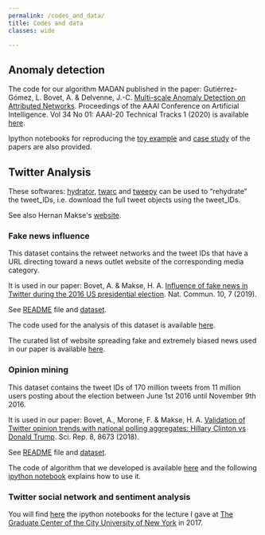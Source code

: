 ```yaml
---
permalink: /codes_and_data/
title: Codes and data
classes: wide

---
```


## Anomaly detection

The code for our algorithm MADAN published in the paper: Gutiérrez-Gómez, L. Bovet, A. & Delvenne, J.-C. [Multi-scale Anomaly Detection on Attributed Networks](https://aaai.org/ojs/index.php/AAAI/article/view/5409).
Proceedings of the AAAI Conference on Artificial Intelligence. Vol 34 No 01: AAAI-20 Technical Tracks 1 (2020)
is available [here](https://github.com/leoguti85/MADAN).

Ipython notebooks for reproducing the [toy example](https://github.com/leoguti85/MADAN/blob/master/toy_example.ipynb) and [case study](https://github.com/leoguti85/MADAN/blob/master/Case_of_study_Disney.ipynb) of the papers are also provided.

## Twitter Analysis

These softwares: [hydrator](https://github.com/DocNow/hydrator), [twarc](https://github.com/DocNow/twarc) and [tweepy](http://www.tweepy.org/) can be used to “rehydrate” the tweet_IDs, i.e. download the full tweet objects using the tweet_IDs.

See also Hernan Makse's [website](https://hmakse.ccny.cuny.edu/twitter-analysis/).

### Fake news influence

This dataset contains the retweet networks and the tweet IDs that have a URL directing toward a news outlet website of the corresponding media category.

It is used in our paper:
Bovet, A. & Makse, H. A. [Influence of fake news in Twitter during the 2016 US presidential election](https://www.nature.com/articles/s41467-018-07761-2). Nat. Commun. 10, 7 (2019).

See [README](http://www-levich.engr.ccny.cuny.edu/~hernanlab/uploads/README) file and [dataset](https://lipc23.engr.ccny.cuny.edu/f/d82aacc8c8b747299dcc/?dl=1).

The code used for the analysis of this dataset is available [here](https://github.com/alexbovet/information_diffusion).

The curated list of website spreading fake and extremely biased news used in our paper is available [here](https://github.com/alexbovet/opensources).

### Opinion mining

This dataset contains the tweet IDs of 170 million tweets from 11 million users posting about the election between June 1st 2016 until November 9th 2016.

It is used in our paper:
Bovet, A., Morone, F. & Makse, H. A. [Validation of Twitter opinion trends with national polling aggregates: Hillary Clinton vs Donald Trump](https://www.nature.com/articles/s41598-018-26951-y). Sci. Rep. 8, 8673 (2018).

See [README](https://hmakse.ccny.cuny.edu/wp-content/uploads/2020/05/README.txt) file and [dataset](https://lipc23.engr.ccny.cuny.edu/f/c2a9745179b44add91ed/?dl=1).

The code of algorithm that we developed is available [here](https://github.com/alexbovet/twitter_opinion_mining) and
the following [ipython notebook](https://github.com/alexbovet/twitter_opinion_mining/blob/master/Twitter_opinion_mining_example_run.ipynb) explains how to use it.


### Twitter social network and sentiment analysis

You will find [here](https://github.com/alexbovet/network_lesson) the ipython notebooks for the lecture I gave at  [The Graduate Center of the City University of New York](https://gc.cuny.edu/Home) in 2017.



